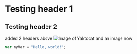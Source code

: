 # Testing header 1
## Testing header 2
added 2 headers above
![Image of Yaktocat](https://octodex.github.com/images/yaktocat.png)
and an image now
```javascript
var myVar = "Hello, world!";
```

